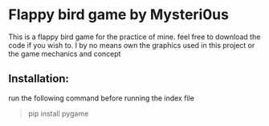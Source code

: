 <h1>Flappy bird game by Mysteri0us</h1>
<p>This is a flappy bird game for the practice of mine. feel free to download the code if you wish to. I by no means own the graphics used in this project or the game mechanics and concept<p>
  
<h2>Installation:</h2>
run the following command before running the index file
<blockquote><p>pip install pygame</p></blockquote>

